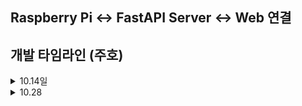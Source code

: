 ## Raspberry Pi <-> FastAPI Server <-> Web 연결

## 개발 타임라인 (주호)

<details>
<summary>10.14일</summary>
  
### 1단계: 기본 서버 실행
- `main.py` 초기 구현
- FastAPI 서버 띄우고 WebSocket 연결 확인
- Web 브라우저에서 `/static/dashboard.html` 접속 시 "Waiting for /map data..." 표시
- 핵심 포인트:
  - `/ping` GET 확인 가능
  - WebSocket 연결 성공 (`WebSocket connected` 로그)

### 2단계: `/map` 토픽 데이터 수신
- 라즈베리파이 `map_sender.py` 작성
- `/map` 토픽 구독 및 WebSocket 송신
- 서버 로그에서 수신 확인 (`Received raw: { ... }`)
- `dashboard.html`에서 맵 정보 표시:
  - 가로, 세로 (m)
  - 총 면적 (m²)
  - 탐지율 (%)
  - 해상도 (m)
  - 원점 좌표
  - 데이터 예시 일부 표시
- 데이터 처리:
  - `-1`: 미탐지 구역
  - `0`: 탐지 구역
  - `100`: 벽
 
  <img width="937" height="335" alt="image" src="https://github.com/user-attachments/assets/39ccea26-a677-465a-aebf-4acb579ec67a" />


### 3단계: `/battery_state` 토픽 시도
- 라즈베리파이 `battery_sender.py` 작성
- 문제:
  - 콜백이 너무 빠르게 호출됨 (0.1초 간격)
  - 웹에서 실시간 표시 어려움
- 임시 보류, 이후 재구현 계획

### 4단계: `dashboard.html` 개선
- 한글 표시 적용
- `map` 토픽 데이터:
  - 실시간 가로, 세로, 총 면적, 탐지율 계산
- `battery_state` 토픽 placeholder 생성
- 스타일 적용 (폰트, 박스, pre 태그)

---
## 파일 구조
```
Server/  
├─ main.py # FastAPI + WebSocket 서버  
├─ static/  
│ └─ dashboard.html # 대시보드 HTML  
ros2_publishers/  
├─ map_sender.py # /map 토픽 송신  
├─ battery_sender.py # /battery_state 토픽 송신  
```

---

## main.py 설명

```
python
from fastapi import FastAPI, WebSocket, WebSocketDisconnect
from fastapi.staticfiles import StaticFiles
import json

app = FastAPI()

# /static 경로로 HTML 제공
app.mount("/static", StaticFiles(directory="static"), name="static")

connected_clients = []

@app.get("/ping")
async def ping():
    return {"status": "ok"}

@app.websocket("/ws/realtime")
async def websocket_endpoint(websocket: WebSocket):
    await websocket.accept()
    connected_clients.append(websocket)
    try:
        while True:
            message = await websocket.receive_text()
            data = json.loads(message)
            topic = data.get("topic")
            payload = data.get("data")

            # 모든 클라이언트에 브로드캐스트
            remove_list = []
            for client in connected_clients:
                try:
                    await client.send_text(json.dumps({"topic": topic, "data": payload}))
                except:
                    remove_list.append(client)
            for c in remove_list:
                connected_clients.remove(c)
    except WebSocketDisconnect:
        connected_clients.remove(websocket)
```

</details>

<details>
<summary>10.28
</summary>
  
Mapping된 PGM파일을 PNG파일로 변환 후 websocket방식으로 웹에서 표시
```
from fastapi import FastAPI, WebSocket, WebSocketDisconnect
from fastapi.staticfiles import StaticFiles
from fastapi.middleware.cors import CORSMiddleware
import json

app = FastAPI()

# CORS 허용
app.add_middleware(
    CORSMiddleware,
    allow_origins=["*"],
    allow_credentials=True,
    allow_methods=["*"],
    allow_headers=["*"],
)

# Static files
app.mount("/static", StaticFiles(directory="static"), name="static")

connected_clients = []

@app.get("/ping")
async def ping():
    return {"status": "ok"}

@app.websocket("/ws/realtime")
async def websocket_endpoint(websocket: WebSocket):
    await websocket.accept()
    connected_clients.append(websocket)
    print("WebSocket connected")
    try:
        while True:
            try:
                message = await websocket.receive_text()
            except Exception as e:
                print("Error receiving message from client:", e)
                break

            # 메시지가 JSON이면 구조화 데이터(odom 등)
            try:
                data = json.loads(message)
                outgoing = json.dumps(data)
            except:
                # JSON 파싱 실패 → 그냥 문자열(map base64) 그대로 브로드캐스트
                outgoing = message

            # 브로드캐스트
            remove_list = []
            for client in connected_clients:
                try:
                    await client.send_text(outgoing)
                except Exception as e:
                    print("Failed to send to client:", e)
                    remove_list.append(client)
            for c in remove_list:
                connected_clients.remove(c)

    except WebSocketDisconnect:
        print("WebSocket disconnected")
    finally:
        if websocket in connected_clients:
            connected_clients.remove(websocket)
        print("Connection closed")
```
</details>
